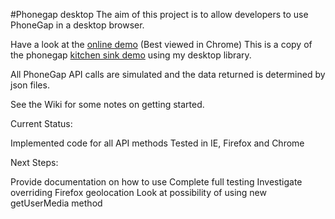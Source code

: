 #Phonegap desktop
The aim of this project is to allow developers to use PhoneGap in a desktop browser.

Have a look at the [online demo](http://jxp.github.com/phonegap-desktop/demo/) (Best viewed in Chrome)
This is a copy of the phonegap [kitchen sink demo](https://github.com/mwbrooks/phonegap-kitchen-sink) using my desktop library.


All PhoneGap API calls are simulated and the data returned is determined by json files.

See the Wiki for some notes on getting started.


Current Status:

Implemented code for all API methods
Tested in IE, Firefox and Chrome


Next Steps:

Provide documentation on how to use
Complete full testing
Investigate overriding Firefox geolocation
Look at possibility of using new getUserMedia method